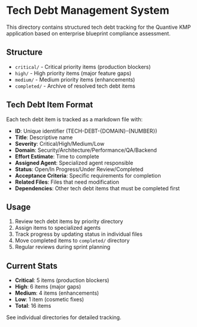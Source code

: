 # Tech Debt Management System

This directory contains structured tech debt tracking for the Quantive KMP application based on enterprise blueprint compliance assessment.

## Structure

- `critical/` - Critical priority items (production blockers)
- `high/` - High priority items (major feature gaps)  
- `medium/` - Medium priority items (enhancements)
- `completed/` - Archive of resolved tech debt items

## Tech Debt Item Format

Each tech debt item is tracked as a markdown file with:
- **ID**: Unique identifier (TECH-DEBT-{DOMAIN}-{NUMBER})
- **Title**: Descriptive name
- **Severity**: Critical/High/Medium/Low
- **Domain**: Security/Architecture/Performance/QA/Backend
- **Effort Estimate**: Time to complete
- **Assigned Agent**: Specialized agent responsible
- **Status**: Open/In Progress/Under Review/Completed
- **Acceptance Criteria**: Specific requirements for completion
- **Related Files**: Files that need modification
- **Dependencies**: Other tech debt items that must be completed first

## Usage

1. Review tech debt items by priority directory
2. Assign items to specialized agents
3. Track progress by updating status in individual files
4. Move completed items to `completed/` directory
5. Regular reviews during sprint planning

## Current Stats

- **Critical**: 5 items (production blockers)
- **High**: 6 items (major gaps)
- **Medium**: 4 items (enhancements)
- **Low**: 1 item (cosmetic fixes)
- **Total**: 16 items

See individual directories for detailed tracking.